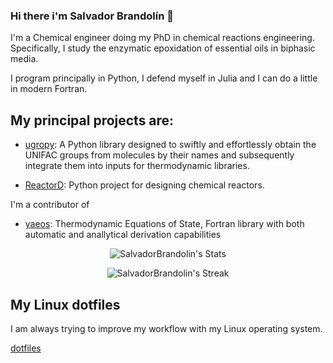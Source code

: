 ### Hi there  i'm Salvador Brandolín 👋

I'm a Chemical engineer doing my PhD in chemical reactions engineering. Specifically, I study the enzymatic epoxidation of essential oils in biphasic media.

I program principally in Python, I defend myself in Julia and I can do a little in modern Fortran.

## My principal projects are:

- [ugropy](https://github.com/ipqa-research/ugropy): A Python library designed to swiftly and effortlessly obtain the UNIFAC groups from
molecules by their names and subsequently integrate them into inputs for thermodynamic libraries.

- [ReactorD](https://github.com/SalvadorBrandolin/ReactorD): Python project for designing chemical reactors.

I'm a contributor of

- [yaeos](https://github.com/ipqa-research/yaeos): Thermodynamic Equations of State, Fortran library with both automatic and anallytical derivation capabilities

<div align="center">

![SalvadorBrandolin's Stats](https://github-readme-stats.vercel.app/api?username=SalvadorBrandolin&theme=dracula&show_icons=true&hide_border=true&count_private=true)

![SalvadorBrandolin's Streak](https://github-readme-streak-stats.herokuapp.com/?user=SalvadorBrandolin&theme=dracula&hide_border=true)

</div>

## My Linux dotfiles
I am always trying to improve my workflow with my Linux operating system.

[dotfiles](https://github.com/SalvadorBrandolin/dotfiles)
